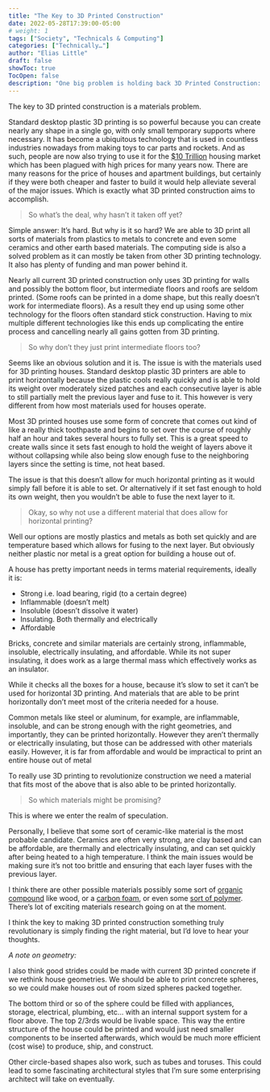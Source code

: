 ```yaml
---
title: "The Key to 3D Printed Construction" 
date: 2022-05-28T17:39:00-05:00
# weight: 1
tags: ["Society", "Technicals & Computing"]
categories: ["Technically…"]
author: "Elias Little" 
draft: false
showToc: true
TocOpen: false
description: "One big problem is holding back 3D Printed Construction: Materials"
---
```


The key to 3D printed construction is a materials problem. 

Standard desktop plastic 3D printing is so powerful because you can create nearly any shape in a single go, with only small temporary supports where necessary. It has become a ubiquitous technology that is used in countless industries nowadays from making toys to car parts and rockets. And as such, people are now also trying to use it for the [$10 Trillion](https://www.msci.com/research/2021-market-size-report) housing market which has been plagued with high prices for many years now. There are many reasons for the price of houses and apartment buildings, but certainly if they were both cheaper and faster to build it would help alleviate several of the major issues. Which is exactly what 3D printed construction aims to accomplish.

> So what’s the deal, why hasn’t it taken off yet?
> 

Simple answer: It’s hard. But why is it so hard? We are able to 3D print all sorts of materials from plastics to metals to concrete and even some ceramics and other earth based materials. The computing side is also a solved problem as it can mostly be taken from other 3D printing technology. It also has plenty of funding and man power behind it. 

Nearly all current 3D printed construction only uses 3D printing for walls and possibly the bottom floor, but intermediate floors and roofs are seldom printed. (Some roofs can be printed in a dome shape, but this really doesn’t work for intermediate floors). As a result they end up using some other technology for the floors often standard stick construction. Having to mix multiple different technologies like this ends up complicating the entire process and cancelling nearly all gains gotten from 3D printing. 

> So why don’t they just print intermediate floors too?
> 

Seems like an obvious solution and it is. The issue is with the materials used for 3D printing houses. Standard desktop plastic 3D printers are able to print horizontally because the plastic cools really quickly and is able to hold its weight over moderately sized patches and each consecutive layer is able to still partially melt the previous layer and fuse to it. This however is very different from how most materials used for houses operate. 

Most 3D printed houses use some form of concrete that comes out kind of like a really thick toothpaste and begins to set over the course of roughly half an hour and takes several hours to fully set. This is a great speed to create walls since it sets fast enough to hold the weight of layers above it without collapsing while also being slow enough fuse to the neighboring layers since the setting is time, not heat based.

The issue is that this doesn’t allow for much horizontal printing as it would simply fall before it is able to set. Or alternatively if it set fast enough to hold its own weight, then you wouldn’t be able to fuse the next layer to it. 

> Okay, so why not use a different material that does allow for horizontal printing?
> 

Well our options are mostly plastics and metals as both set quickly and are temperature based which allows for fusing to the next layer. But obviously neither plastic nor metal is a great option for building a house out of. 

A house has pretty important needs in terms material requirements, ideally it is:

- Strong i.e. load bearing, rigid (to a certain degree)
- Inflammable (doesn’t melt)
- Insoluble (doesn’t dissolve it water)
- Insulating. Both thermally and electrically
- Affordable

Bricks, concrete and similar materials are certainly strong, inflammable, insoluble, electrically insulating, and affordable. While its not super insulating, it does work as a large thermal mass which effectively works as an insulator. 

While it checks all the boxes for a house, because it’s slow to set it can’t be used for horizontal 3D printing. And materials that are able to be print horizontally don’t meet most of the criteria needed for a house. 

Common metals like steel or aluminum, for example, are inflammable, insoluble, and can be strong enough with the right geometries, and importantly, they can be printed horizontally. However they aren’t thermally or electrically insulating, but those can be addressed with other materials easily. However, it is far from affordable and would be impractical to print an entire house out of metal

To really use 3D printing to revolutionize construction we need a material that fits most of the above that is also able to be printed horizontally. 

> So which materials might be promising?
> 

This is where we enter the realm of speculation.

Personally, I believe that some sort of ceramic-like material is the most probable candidate. Ceramics are often very strong, are clay based and can be affordable, are thermally and electrically insulating, and can set quickly after being heated to a high temperature. I think the main issues would be making sure it’s not too brittle and ensuring that each layer fuses with the previous layer.

I think there are other possible materials possibly some sort of [organic compound](https://news.mit.edu/2022/lab-timber-wood-0525) like wood, or a [carbon foam](https://www.fs.usda.gov/features/revolutionary-carbon-foam-wood#:~:text=Carbon%20foam%E2%80%94a%20stiff%2C%20porous,of%20absorbing%20sound%20and%20radiation.), or even some [sort of polymer](https://news.mit.edu/2022/polymer-lightweight-material-2d-0202). There’s lot of exciting materials research going on at the moment.

I think the key to making 3D printed construction something truly revolutionary is simply finding the right material, but I’d love to hear your thoughts.





_A note on geometry:_

I also think good strides could be made with current 3D printed concrete if we rethink house geometries. We should be able to print concrete spheres, so we could make houses out of room sized spheres packed together. 

The bottom third or so of the sphere could be filled with appliances, storage, electrical, plumbing, etc... with an internal support system for a floor above. The top 2/3rds would be livable space. This way the entire structure of the house could be printed and would just need smaller components to be inserted afterwards, which would be much more efficient (cost wise) to produce, ship, and construct.

Other circle-based shapes also work, such as tubes and toruses. This could lead to some fascinating architectural styles that I’m sure some enterprising architect will take on eventually.
